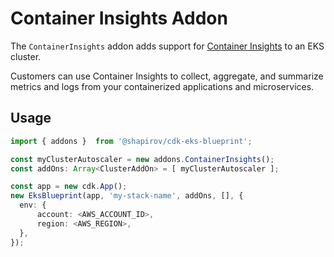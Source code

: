 # Container Insights Addon

The `ContainerInsights` addon adds support for [Container Insights](https://docs.aws.amazon.com/AmazonCloudWatch/latest/monitoring/deploy-container-insights-EKS.html) to an EKS cluster.

Customers can use Container Insights to collect, aggregate, and summarize metrics and logs from your containerized applications and microservices.

## Usage

```typescript
import { addons }  from '@shapirov/cdk-eks-blueprint';

const myClusterAutoscaler = new addons.ContainerInsights();
const addOns: Array<ClusterAddOn> = [ myClusterAutoscaler ];

const app = new cdk.App();
new EksBlueprint(app, 'my-stack-name', addOns, [], {
  env: {
      account: <AWS_ACCOUNT_ID>,
      region: <AWS_REGION>,
  },
});
```

